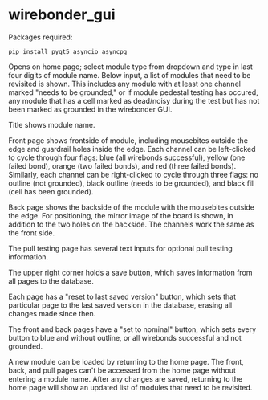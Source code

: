 # wirebonder_gui
Packages required:
```
pip install pyqt5 asyncio asyncpg
```
Opens on home page; select module type from dropdown and type in last four digits of module name. Below input, a list of modules that need to be revisited is shown. This includes any module with at least one channel marked "needs to be grounded," or if module pedestal testing has occured, any module that has a cell marked as dead/noisy during the test but has not been marked as grounded in the wirebonder GUI.

Title shows module name.

Front page shows frontside of module, including mousebites outside the edge and guardrail holes inside the edge. Each channel can be left-clicked to cycle through four flags: blue (all wirebonds successful), yellow (one failed bond), orange (two failed bonds), and red (three failed bonds). Similarly, each channel can be right-clicked to cycle through three flags: no outline (not grounded), black outline (needs to be grounded), and black fill (cell has been grounded).

Back page shows the backside of the module with the mousebites outside the edge. For positioning, the mirror image of the board is shown, in addition to the two holes on the backside. The channels work the same as the front side.

The pull testing page has several text inputs for optional pull testing information.

The upper right corner holds a save button, which saves information from all pages to the database.

Each page has a "reset to last saved version" button, which sets that particular page to the last saved version in the database, erasing all changes made since then.

The front and back pages have a "set to nominal" button, which sets every button to blue and without outline, or all wirebonds successful and not grounded.

A new module can be loaded by returning to the home page. The front, back, and pull pages can't be accessed from the home page without entering  a module name. After any changes are saved, returning to the home page will show an updated list of modules that need to be revisited.
